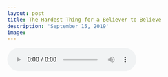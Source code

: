 ```yaml
---
layout: post
title: The Hardest Thing for a Believer to Believe
description: 'September 15, 2019'
image:
---
```


<audio controls preload="metadata">
  <source src="https://docs.google.com/uc?export=open&id=1-zGOWqHF2mtn-HCLZyJBHmMOCq4kadVs" type="audio/mp3">
Your browser does not support the audio element.
</audio>
